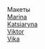 ##
Макеты  
[Marina](https://www.figma.com/file/OUpVUsRoozSyon8MuynLZA/FINAL-1?node-id=0-1&t=vJ3efeQDYLUGAxaq-0)   
[Katsiaryna](https://www.figma.com/file/j43sa0bZqG82ZYudSjuMsc/FINAL-2?node-id=0-1&t=R4HqZF8k0MlIEwJW-0)    
[Viktor](https://www.figma.com/file/a9E4QIgTYKLo6zyNv2AjPS/FINAL3?node-id=2-2&t=ISxzRbvvCafHVOX6-0)  
[Vika](https://www.figma.com/file/BYKCe3mlrPWu1K6J2z8JbG/FINAL4?node-id=0-1&t=zEQ8hJq9jWiBstje-0)    